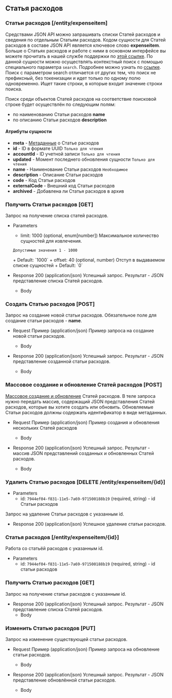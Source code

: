 ## Статья расходов
### Статьи расходов [/entity/expenseitem]
Средствами JSON API можно запрашивать списки Статей расходов и сведения по отдельным Статьям расходов. Кодом сущности для Статей расходов в составе JSON API является ключевое слово **expenseitem**. Больше о Статьях расходов и работе с ними в основном интерфейсе вы можете прочитать в нашей службе поддержки по
[этой ссылке](https://support.moysklad.ru/hc/ru/articles/203325553-%D0%9F%D1%80%D0%B8%D0%B1%D1%8B%D0%BB%D0%B8-%D0%B8-%D1%83%D0%B1%D1%8B%D1%82%D0%BA%D0%B8).
По данной сущности можно осуществлять контекстный поиск с помощью специального параметра `search`. Подробнее можно узнать по [ссылке](/api/remap/1.2/doc/index.html#header-контекстный-поиск). Поиск с параметром search отличается от других тем, что поиск не префиксный, без токенизации и идет только по одному полю одновременно. Ищет такие строки, в которые входит значение строки поиска.

Поиск среди объектов Статей расходов на соответствие поисковой строке будет осуществлён по следующим полям:
+ по наименованию Cтатьи расходов **name**
+ по описанию Cтатьи расходов **description**

#### Атрибуты сущности
+ **meta** - [Метаданные](/api/remap/1.2/doc/index.html#header-метаданные) о Статье расходов
+ **id** - ID в формате UUID `Только для чтения`
+ **accountId** - ID учетной записи `Только для чтения`
+ **updated** - Момент последнего обновления сущности `Только для чтения`
+ **name** - Наименование Статьи расходов `Необходимое`
+ **description** - Описание Статьи расходов
+ **code** - Код Статьи расходов
+ **externalCode** - Внешний код Статьи расходов
+ **archived** - Добавлена ли Статья расходов в архив

### Получить Статьи расходов [GET]
Запрос на получение списка статей расходов.
+ Parameters
  + limit: 1000 (optional, enum[number])
  Максимальное количество сущностей для извлечения.
  <p>
    <code>Допустимые значения 1 - 1000</code>
  </p>
      + Default: `1000`
  + offset: 40 (optional, number)
    Отступ в выдаваемом списке сущностей
      + Default: `0`

+ Response 200 (application/json)
Успешный запрос. Результат - JSON представление списка Статей расходов.
  + Body
        <!-- include(body/expense_item/get_list.json) -->

### Создать Статью расходов [POST]
Запрос на создание новой статьи расходов. Обязательное поле для создание статьи расходов - **name**.
+ Request Пример (application/json)
Пример запроса на создание новой статьи расходов.
  + Body
        <!-- include(body/expense_item/post_request.json) -->

+ Response 200 (application/json)
Успешный запрос. Результат - JSON представление созданной статьи расходов.
  + Body
        <!-- include(body/expense_item/post_response.json) -->

### Массовое создание и обновление Статей расходов [POST]
[Массовое создание и обновление](/api/remap/1.2/doc/index.html#header-создание-и-обновление-нескольких-объектов) Статей расходов.
В теле запроса нужно передать массив, содержащий JSON представления Статей расходов, которые вы хотите создать или обновить.
Обновляемые Статьи расходов должны содержать идентификатор в виде метаданных.

+ Request Пример (application/json)
Пример создания и обновления нескольких Статей расходов
  + Body
        <!-- include(body/expense_item/post_massive_request.json) -->

+ Response 200 (application/json)
Успешный запрос. Результат - массив JSON представлений созданных и обновленных Статей расходов.
  + Body
        <!-- include(body/expense_item/post_massive_response.json) -->

### Удалить Статью расходов [DELETE /entity/expenseitem/{id}]
+ Parameters
  + id: `7944ef04-f831-11e5-7a69-971500188b19` (required, string) - id Статьи расходов

Запрос на удаление Статьи расходов с указанным id.

+ Response 200 (application/json)
Успешное удаление статьи расходов.
### Статья расходов [/entity/expenseitem/{id}]

Работа со статьёй расходов с указанным id.
+ Parameters
  + id: `7944ef04-f831-11e5-7a69-971500188b19` (required, string) - id статьи расходов
  
### Получить Статью расходов [GET]
Запрос на получение статьи расходов с указанным id.
+ Response 200 (application/json)
Успешный запрос. Результат - JSON представление списка Статей расходов.
  + Body
        <!-- include(body/expense_item/get_by_id.json) -->
        
### Изменить Статью расходов [PUT]
Запрос на изменение существующей статьи расходов.
+ Request Пример (application/json)
Пример запроса на обновление статьи расходов.
  + Body
        <!-- include(body/expense_item/put_request.json) -->

+ Response 200 (application/json)
Успешный запрос. Результат - JSON представление обновлённой статьи расходов.
  + Body
        <!-- include(body/expense_item/put_response.json) -->
